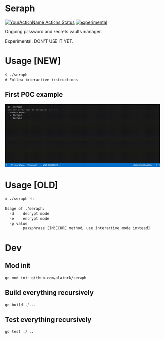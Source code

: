 # Seraph
[![YourActionName Actions Status](https://github.com/alainrk/seraph/workflows/Go/badge.svg)](https://github.com/alainrk/seraph/actions)
[![experimental](http://badges.github.io/stability-badges/dist/experimental.svg)](http://github.com/badges/stability-badges)

Ongoing password and secrets vaults manager.

Experimental. DON'T USE IT YET.

# Usage [NEW]
```
$ ./seraph
# Follow interactive instructions
```

## First POC example

![POC Example](https://github.com/alainrk/seraph/raw/master/example/example.gif)

# Usage [OLD]
```
$ ./seraph -h

Usage of ./seraph:
  -d    decrypt mode
  -e    encrypt mode
  -p value
        passphrase [INSECURE method, use interactive mode instead]
```

# Dev
## Mod init
```
go mod init github.com/alainrk/seraph
```

## Build everything recursively
```
go build ./...
```

## Test everything recursively
```
go test ./...
```
